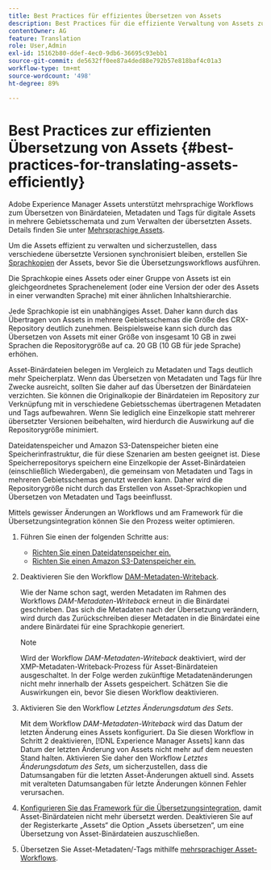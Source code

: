 ```yaml
---
title: Best Practices für effizientes Übersetzen von Assets
description: Best Practices für die effiziente Verwaltung von Assets zur Synchronisation verschiedener übersetzter Versionen und zur Optimierung von Übersetzungs-Workflows.
contentOwner: AG
feature: Translation
role: User,Admin
exl-id: 15162b80-ddef-4ec0-9db6-36695c93ebb1
source-git-commit: de5632ff0ee87a4ded88e792b57e818baf4c01a3
workflow-type: tm+mt
source-wordcount: '498'
ht-degree: 89%

---
```


# Best Practices zur effizienten Übersetzung von Assets {#best-practices-for-translating-assets-efficiently}

Adobe Experience Manager Assets unterstützt mehrsprachige Workflows zum Übersetzen von Binärdateien, Metadaten und Tags für digitale Assets in mehrere Gebietsschemata und zum Verwalten der übersetzten Assets. Details finden Sie unter [Mehrsprachige Assets](multilingual-assets.md).

Um die Assets effizient zu verwalten und sicherzustellen, dass verschiedene übersetzte Versionen synchronisiert bleiben, erstellen Sie [Sprachkopien](preparing-assets-for-translation.md) der Assets, bevor Sie die Übersetzungsworkflows ausführen.

Die Sprachkopie eines Assets oder einer Gruppe von Assets ist ein gleichgeordnetes Sprachenelement (oder eine Version der oder des Assets in einer verwandten Sprache) mit einer ähnlichen Inhaltshierarchie.

Jede Sprachkopie ist ein unabhängiges Asset. Daher kann durch das Übertragen von Assets in mehrere Gebietsschemas die Größe des CRX-Repository deutlich zunehmen. Beispielsweise kann sich durch das Übersetzen von Assets mit einer Größe von insgesamt 10 GB in zwei Sprachen die Repositorygröße auf ca. 20 GB (10 GB für jede Sprache) erhöhen.

Asset-Binärdateien belegen im Vergleich zu Metadaten und Tags deutlich mehr Speicherplatz. Wenn das Übersetzen von Metadaten und Tags für Ihre Zwecke ausreicht, sollten Sie daher auf das Übersetzen der Binärdateien verzichten. Sie können die Originalkopie der Binärdateien im Repository zur Verknüpfung mit in verschiedene Gebietsschemas übertragenen Metadaten und Tags aufbewahren. Wenn Sie lediglich eine Einzelkopie statt mehrerer übersetzter Versionen beibehalten, wird hierdurch die Auswirkung auf die Repositorygröße minimiert.

Dateidatenspeicher und Amazon S3-Datenspeicher bieten eine Speicherinfrastruktur, die für diese Szenarien am besten geeignet ist. Diese Speicherrepositorys speichern eine Einzelkopie der Asset-Binärdateien (einschließlich Wiedergaben), die gemeinsam von Metadaten und Tags in mehreren Gebietsschemas genutzt werden kann. Daher wird die Repositorygröße nicht durch das Erstellen von Asset-Sprachkopien und Übersetzen von Metadaten und Tags beeinflusst.

Mittels gewisser Änderungen an Workflows und am Framework für die Übersetzungsintegration können Sie den Prozess weiter optimieren.

1. Führen Sie einen der folgenden Schritte aus:

   * [Richten Sie einen Dateidatenspeicher ein.](/help/sites-deploying/data-store-config.md)
   * [Richten Sie einen Amazon S3-Datenspeicher ein.](/help/sites-deploying/data-store-config.md)

1. Deaktivieren Sie den Workflow [DAM-Metadaten-Writeback](/help/sites-administering/workflow-offloader.md#disable-offloading).

   Wie der Name schon sagt, werden Metadaten im Rahmen des Workflows *DAM-Metadaten-Writeback* erneut in die Binärdatei geschrieben. Das sich die Metadaten nach der Übersetzung verändern, wird durch das Zurückschreiben dieser Metadaten in die Binärdatei eine andere Binärdatei für eine Sprachkopie generiert.

   >[!NOTE]
   >
   >Wird der Workflow *DAM-Metadaten-Writeback* deaktiviert, wird der XMP-Metadaten-Writeback-Prozess für Asset-Binärdateien ausgeschaltet. In der Folge werden zukünftige Metadatenänderungen nicht mehr innerhalb der Assets gespeichert. Schätzen Sie die Auswirkungen ein, bevor Sie diesen Workflow deaktivieren.

1. Aktivieren Sie den Workflow *Letztes Änderungsdatum des Sets*.

   Mit dem Workflow *DAM-Metadaten-Writeback* wird das Datum der letzten Änderung eines Assets konfiguriert. Da Sie diesen Workflow in Schritt 2 deaktivieren, [!DNL Experience Manager Assets] kann das Datum der letzten Änderung von Assets nicht mehr auf dem neuesten Stand halten. Aktivieren Sie daher den Workflow *Letztes Änderungsdatum des Sets*, um sicherzustellen, dass die Datumsangaben für die letzten Asset-Änderungen aktuell sind. Assets mit veralteten Datumsangaben für letzte Änderungen können Fehler verursachen.

1. [Konfigurieren Sie das Framework für die Übersetzungsintegration](/help/sites-administering/tc-tic.md), damit Asset-Binärdateien nicht mehr übersetzt werden. Deaktivieren Sie auf der Registerkarte „Assets“ die Option „Assets übersetzen“, um eine Übersetzung von Asset-Binärdateien auszuschließen. 
1. Übersetzen Sie Asset-Metadaten/-Tags mithilfe [mehrsprachiger Asset-Workflows](multilingual-assets.md).
